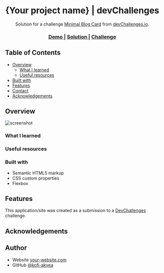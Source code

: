 <!-- Please update value in the {}  -->

<h1 align="center">{Your project name} | devChallenges</h1>

<div align="center">
   Solution for a challenge <a href="https://devchallenges.io/challenge/minimal-blog-card" target="_blank">Minimal Blog Card</a> from <a href="http://devchallenges.io" target="_blank">devChallenges.io</a>.
</div>

<div align="center">
  <h3>
    <a href="{https://your-demo-link.your-domain}">
      Demo
    </a>
    <span> | </span>
    <a href="https://github.com/kofi-akyea/minimal-blog-card">
      Solution
    </a>
    <span> | </span>
    <a href="https://devchallenges.io/challenge/minimal-blog-card">
      Challenge
    </a>
  </h3>
</div>

<!-- TABLE OF CONTENTS -->

## Table of Contents

- [Overview](#overview)
  - [What I learned](#what-i-learned)
  - [Useful resources](#useful-resources)
- [Built with](#built-with)
- [Features](#features)
- [Contact](#contact)
- [Acknowledgements](#acknowledgements)

<!-- OVERVIEW -->

## Overview

![screenshot](https://user-images.githubusercontent.com/16707738/92399059-5716eb00-f132-11ea-8b14-bcacdc8ec97b.png)

<!--
Introduce your projects by taking a screenshot or a gif. Try to tell visitors a story about your project by answering:

- What have you learned/improved?
- Your wisdom? :)
-->

### What I learned

<!-- Use this section to recap over some of your major learnings while working through this project. Writing these out and providing code samples of areas you want to highlight is a great way to reinforce your own knowledge. -->

### Useful resources

<!--
- [Example resource 1](https://www.example.com) - This helped me for XYZ reason. I really liked this pattern and will use it going forward.
- [Example resource 2](https://www.example.com) - This is an amazing article which helped me finally understand XYZ. I'd recommend it to anyone still learning this concept.
-->

### Built with

<!-- This section should list any major frameworks that you built your project using. Here are a few examples.-->

- Semantic HTML5 markup
- CSS custom properties
- Flexbox

## Features

<!-- List the features of your application or follow the template. Don't share the figma file here :) -->

This application/site was created as a submission to a [DevChallenges](https://devchallenges.io/challenges-dashboard) challenge.

## Acknowledgements

<!-- This section should list any articles or add-ons/plugins that helps you to complete the project. This is optional but it will help you in the future. For exmpale -->

## Author

- Website [your-website.com](https://{your-web-site-link})
- GitHub [@kofi-akyea](https://{github.com/your-usermame})
